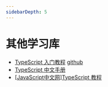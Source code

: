 ```yaml
---
sidebarDepth: 5
---
```


# 其他学习库

- [TypeScript 入门教程](https://ts.xcatliu.com/) [github](https://github.com/xcatliu/typescript-tutorial)
- [TypeScript 中文手册](https://typescript.bootcss.com/)
- [[JavaScript中文网]TypeScript 教程](https://www.javascriptcn.com/typescript/ts-tutorial.html)
